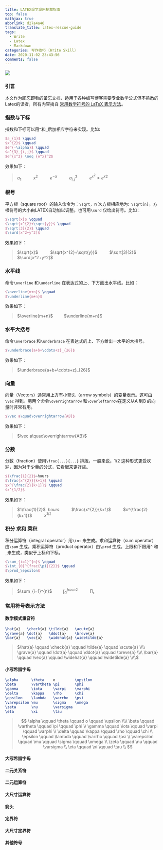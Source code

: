 ```yaml
---
title: LATEX现学现用抢救指南
top: false
mathjax: true
abbrlink: d27a4a46
translate_title: latex-rescue-guide
tags:
  - Write
  - Latex
  - Markdown
categories: 写作技巧 (Write Skill)
date: 2020-11-02 23:43:56
comments: false
---
```




![](https://tva1.sinaimg.cn/large/0081Kckwgy1gkb9od3oecj314g0mg755.jpg)



### 引言

本文作为即忘即看的备忘文档，适用于各种编写博客需要专业数学公式但不熟悉的Latex的读者，所有内容摘自 [常用数学符号的 LaTeX 表示方法](http://mohu.org/info/symbols/symbols.htm)。

<!--more-->



### 指数与下标

指数和下标可以用`^`和`_`后加相应字符来实现。比如:

```latex
$a_{1}$ \qquad 
$x^{2}$ \qquad 
$e^{-\alpha}$ \qquad 
$a^{3}_{i,j}$ \qquad 
$e^{x^2} \neq {e^x}^2$
```

效果如下：

> $a_{1}$ $\qquad$ $x^{2}$ $\qquad$ $e^{-\alpha}$ $\qquad$ $a^{3}_{i,j}$ $\qquad$ $e^{x^2} \neq {e^x}^2$



### 根号

平方根（square root）的输入命令为：`\sqrt`，n 次方根相应地为:` \sqrt[n]`。方根符号的大小由LATEX自动加以调整。也可用`\surd` 仅给出符号。比如：

```latex
$\sqrt{x}$ \qquad 
$\sqrt{x^{2}+\sqrt{y}}$ \qquad 
$\sqrt[3]{2}$ \qquad 
$\surd[x^2+y^2]$
```

效果如下：

> $\sqrt{x}$ $\qquad$ $\sqrt{x^{2}+\sqrt{y}}$ $\qquad$ $\sqrt[3]{2}$ $\qquad$ $\surd[x^2+y^2]$



### 水平线

命令`\overline` 和`\underline` 在表达式的上、下方画出水平线。比如：

```latex
$\overline{m+n}$ \qquad
$\underline{m+n}$
```

效果如下：

> $\overline{m+n}$ $\qquad$$\underline{m+n}$



### 水平大括号

命令`\overbrace` 和`\underbrace` 在表达式的上、下方给出一水平的大括号。

```latex
$\underbrace{a+b+\cdots+z}_{26}$
```

效果如下：

> $\underbrace{a+b+\cdots+z}_{26}$



### 向量

向量（Vectors）通常用上方有小箭头（arrow symbols）的变量表示。这可由`\vec` 得到。另两个命令`\overrightarrow` 和`\overleftarrow`在定义从A 到B 的向量时非常有用。

```latex
$\vec a\quad\overrightarrow{AB}$
```

效果如下：

> $\vec a\quad\overrightarrow{AB}$



### 分数

分数（fraction）使用`\frac{...}{...}` 排版。一般来说，1/2 这种形式更受欢迎，因为对于少量的分式，它看起来更好些。

```latex
$1\frac{1}{2}$~hours
$\frac{x^{2}}{k+1}$ \qquad
$x^{\frac{2}{k+1}}$ \qquad
$x^{1/2}$
```

效果如下：

> $1\frac{1}{2}$ $~hours$ $\qquad$ $\frac{x^{2}}{k+1}$ $\qquad$ $x^{\frac{2}{k+1}}$ $\qquad$ $x^{1/2}$



### 积分 求和 乘积

积分运算符（integral operator）用`\int` 来生成。求和运算符（sum operator）由`\sum` 生成。乘积运算符（product operator）由`\prod` 生成。上限和下限用`^` 和`_`来生成，类似于上标和下标。

```latex
$\sum_{i=1}^{n}$ \qquad
$\int_{0}^{frac{\pi}{2}}$ \qquad
$\prod_\epsilon$
```

效果如下：

> $\sum_{i=1}^{n}$ $\qquad$$\int_{0}^{frac{\pi}{2}}$ $\qquad$ $\prod_\epsilon$



### 常用符号表示方法

#### 数学模式重音符

```latex
\hat{a}   \check{a} \tilde{a}   \acute{a} 
\grave{a} \dot{a}   \ddot{a}    \breve{a} 
\bar{a}   \vec{a}   \widehat{a} \widetilde{a}
```



> $\hat{a} \qquad \check{a} \qquad \tilde{a} \qquad \acute{a} \\\\
> \grave{a} \qquad \dot{a} \qquad \ddot{a} \qquad \breve{a} \\\\
> \bar{a} \qquad \vec{a} \qquad \widehat{a} \qquad \widetilde{a} \\\\$





#### 小写希腊字母

```latex
\alpha      \theta    o         \upsilon
\beta       \vartheta \pi       \phi
\gamma      \iota     \varpi    \varphi
\delta      \kappa    \rho      \chi
\epsilon    \lambda   \varrho   \psi
\varepsilon \mu       \sigma    \omega
\zeta       \nu       \varsigma 
\eta        \xi       \tau
```



> $$
> \alpha \qquad \theta \qquad o \qquad \upsilon \\\\
> \beta \qquad \vartheta \qquad \pi \qquad \phi \\
> \gamma \qquad \iota \qquad \varpi  \qquad \varphi \\
> \delta \qquad \kappa \qquad \rho \qquad \chi \\
> \epsilon \qquad \lambda \qquad \varrho \qquad \psi \\
> \varepsilon \qquad \mu \qquad \sigma \qquad \omega \\
> \zeta \qquad \nu \qquad \varsigma \\ 
> \eta \qquad \xi \qquad \tau \\
> $$



#### 大写希腊字母







#### 二元关系符









#### 二元运算符







#### 大尺寸运算符







#### 箭头







#### 定界符





#### 大尺寸定界符



#### 其他符号





